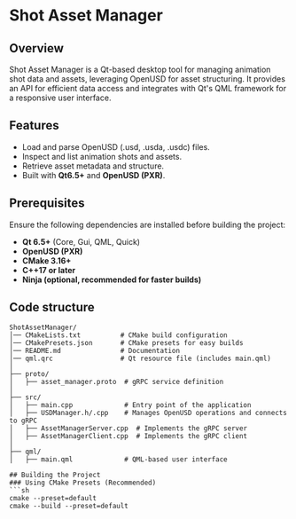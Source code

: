 # Shot Asset Manager

## Overview
Shot Asset Manager is a Qt-based desktop tool for managing animation shot data and assets, leveraging OpenUSD for asset structuring. It provides an API for efficient data access and integrates with Qt's QML framework for a responsive user interface.

## Features
- Load and parse OpenUSD (.usd, .usda, .usdc) files.
- Inspect and list animation shots and assets.
- Retrieve asset metadata and structure.
- Built with **Qt6.5+** and **OpenUSD (PXR)**.

## Prerequisites
Ensure the following dependencies are installed before building the project:
- **Qt 6.5+** (Core, Gui, QML, Quick)
- **OpenUSD (PXR)**
- **CMake 3.16+**
- **C++17 or later**
- **Ninja (optional, recommended for faster builds)**

## Code structure
```
ShotAssetManager/
│── CMakeLists.txt          # CMake build configuration
│── CMakePresets.json       # CMake presets for easy builds
│── README.md               # Documentation
│── qml.qrc                 # Qt resource file (includes main.qml)
│
├── proto/
│   ├── asset_manager.proto  # gRPC service definition
│
├── src/
│   ├── main.cpp             # Entry point of the application
│   ├── USDManager.h/.cpp    # Manages OpenUSD operations and connects to gRPC
│   ├── AssetManagerServer.cpp  # Implements the gRPC server
│   ├── AssetManagerClient.cpp  # Implements the gRPC client
│
├── qml/
│   ├── main.qml             # QML-based user interface

## Building the Project
### Using CMake Presets (Recommended)
```sh
cmake --preset=default
cmake --build --preset=default
